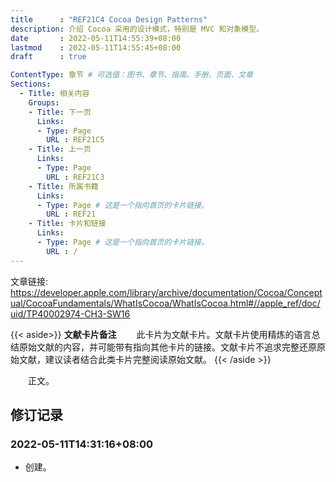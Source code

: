 ```yaml
---
title      : "REF21C4 Cocoa Design Patterns"
description: 介绍 Cocoa 采用的设计模式，特别是 MVC 和对象模型。
date       : 2022-05-11T14:55:39+08:00
lastmod    : 2022-05-11T14:55:45+08:00
draft      : true

ContentType: 章节 # 可选值：图书、章节、指南、手册、页面、文章
Sections:
  - Title: 相关内容
    Groups:
    - Title: 下一页
      Links:
      - Type: Page
        URL : REF21C5
    - Title: 上一页
      Links:
      - Type: Page
        URL : REF21C3
    - Title: 所属书籍
      Links:
      - Type: Page # 这是一个指向首页的卡片链接。
        URL : REF21
    - Title: 卡片和链接
      Links:
      - Type: Page # 这是一个指向首页的卡片链接。
        URL : /
---
```

文章链接: https://developer.apple.com/library/archive/documentation/Cocoa/Conceptual/CocoaFundamentals/WhatIsCocoa/WhatIsCocoa.html#//apple_ref/doc/uid/TP40002974-CH3-SW16

{{< aside>}}
**文献卡片备注**
　　此卡片为文献卡片。文献卡片使用精炼的语言总结原始文献的内容，并可能带有指向其他卡片的链接。文献卡片不追求完整还原原始文献，建议读者结合此类卡片完整阅读原始文献。
{{< /aside >}}

　　正文。

## 修订记录
### 2022-05-11T14:31:16+08:00
* 创建。